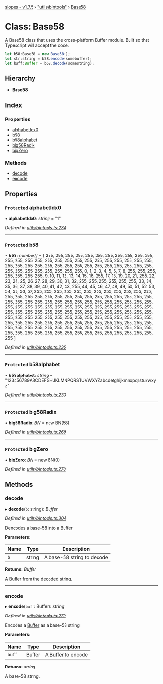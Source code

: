 [slopes - v1.7.5](../README.md) › ["utils/bintools"](../modules/_utils_bintools_.md) › [Base58](_utils_bintools_.base58.md)

# Class: Base58

A Base58 class that uses the cross-platform Buffer module. Built so that Typescript will accept the code.

```js
let b58:Base58 = new Base58();
let str:string = b58.encode(somebuffer);
let buff:Buffer = b58.decode(somestring);
```

## Hierarchy

* **Base58**

## Index

### Properties

* [alphabetIdx0](_utils_bintools_.base58.md#protected-alphabetidx0)
* [b58](_utils_bintools_.base58.md#protected-b58)
* [b58alphabet](_utils_bintools_.base58.md#protected-b58alphabet)
* [big58Radix](_utils_bintools_.base58.md#protected-big58radix)
* [bigZero](_utils_bintools_.base58.md#protected-bigzero)

### Methods

* [decode](_utils_bintools_.base58.md#decode)
* [encode](_utils_bintools_.base58.md#encode)

## Properties

### `Protected` alphabetIdx0

• **alphabetIdx0**: *string* = "1"

*Defined in [utils/bintools.ts:234](https://github.com/ava-labs/slopes/blob/be20cee/src/utils/bintools.ts#L234)*

___

### `Protected` b58

• **b58**: *number[]* =  [
        255, 255, 255, 255, 255, 255, 255, 255,
        255, 255, 255, 255, 255, 255, 255, 255,
        255, 255, 255, 255, 255, 255, 255, 255,
        255, 255, 255, 255, 255, 255, 255, 255,
        255, 255, 255, 255, 255, 255, 255, 255,
        255, 255, 255, 255, 255, 255, 255, 255,
        255, 0, 1, 2, 3, 4, 5, 6,
        7, 8, 255, 255, 255, 255, 255, 255,
        255, 9, 10, 11, 12, 13, 14, 15,
        16, 255, 17, 18, 19, 20, 21, 255,
        22, 23, 24, 25, 26, 27, 28, 29,
        30, 31, 32, 255, 255, 255, 255, 255,
        255, 33, 34, 35, 36, 37, 38, 39,
        40, 41, 42, 43, 255, 44, 45, 46,
        47, 48, 49, 50, 51, 52, 53, 54,
        55, 56, 57, 255, 255, 255, 255, 255,
        255, 255, 255, 255, 255, 255, 255, 255,
        255, 255, 255, 255, 255, 255, 255, 255,
        255, 255, 255, 255, 255, 255, 255, 255,
        255, 255, 255, 255, 255, 255, 255, 255,
        255, 255, 255, 255, 255, 255, 255, 255,
        255, 255, 255, 255, 255, 255, 255, 255,
        255, 255, 255, 255, 255, 255, 255, 255,
        255, 255, 255, 255, 255, 255, 255, 255,
        255, 255, 255, 255, 255, 255, 255, 255,
        255, 255, 255, 255, 255, 255, 255, 255,
        255, 255, 255, 255, 255, 255, 255, 255,
        255, 255, 255, 255, 255, 255, 255, 255,
        255, 255, 255, 255, 255, 255, 255, 255,
        255, 255, 255, 255, 255, 255, 255, 255,
        255, 255, 255, 255, 255, 255, 255, 255,
        255, 255, 255, 255, 255, 255, 255, 255
    ]

*Defined in [utils/bintools.ts:235](https://github.com/ava-labs/slopes/blob/be20cee/src/utils/bintools.ts#L235)*

___

### `Protected` b58alphabet

• **b58alphabet**: *string* = "123456789ABCDEFGHJKLMNPQRSTUVWXYZabcdefghijkmnopqrstuvwxyz"

*Defined in [utils/bintools.ts:233](https://github.com/ava-labs/slopes/blob/be20cee/src/utils/bintools.ts#L233)*

___

### `Protected` big58Radix

• **big58Radix**: *BN* =  new BN(58)

*Defined in [utils/bintools.ts:269](https://github.com/ava-labs/slopes/blob/be20cee/src/utils/bintools.ts#L269)*

___

### `Protected` bigZero

• **bigZero**: *BN* =  new BN(0)

*Defined in [utils/bintools.ts:270](https://github.com/ava-labs/slopes/blob/be20cee/src/utils/bintools.ts#L270)*

## Methods

###  decode

▸ **decode**(`b`: string): *Buffer*

*Defined in [utils/bintools.ts:304](https://github.com/ava-labs/slopes/blob/be20cee/src/utils/bintools.ts#L304)*

Dencodes a base-58 into a [Buffer](https://github.com/feross/buffer)

**Parameters:**

Name | Type | Description |
------ | ------ | ------ |
`b` | string | A base-58 string to decode  |

**Returns:** *Buffer*

A [Buffer](https://github.com/feross/buffer) from the decoded string.

___

###  encode

▸ **encode**(`buff`: Buffer): *string*

*Defined in [utils/bintools.ts:279](https://github.com/ava-labs/slopes/blob/be20cee/src/utils/bintools.ts#L279)*

Encodes a [Buffer](https://github.com/feross/buffer) as a base-58 string

**Parameters:**

Name | Type | Description |
------ | ------ | ------ |
`buff` | Buffer | A [Buffer](https://github.com/feross/buffer) to encode  |

**Returns:** *string*

A base-58 string.
